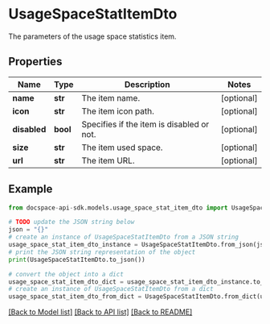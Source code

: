 # UsageSpaceStatItemDto
The parameters of the usage space statistics item.

## Properties

Name | Type | Description | Notes
------------ | ------------- | ------------- | -------------
**name** | **str** | The item name. | [optional] 
**icon** | **str** | The item icon path. | [optional] 
**disabled** | **bool** | Specifies if the item is disabled or not. | [optional] 
**size** | **str** | The item used space. | [optional] 
**url** | **str** | The item URL. | [optional] 

## Example

```python
from docspace-api-sdk.models.usage_space_stat_item_dto import UsageSpaceStatItemDto

# TODO update the JSON string below
json = "{}"
# create an instance of UsageSpaceStatItemDto from a JSON string
usage_space_stat_item_dto_instance = UsageSpaceStatItemDto.from_json(json)
# print the JSON string representation of the object
print(UsageSpaceStatItemDto.to_json())

# convert the object into a dict
usage_space_stat_item_dto_dict = usage_space_stat_item_dto_instance.to_dict()
# create an instance of UsageSpaceStatItemDto from a dict
usage_space_stat_item_dto_from_dict = UsageSpaceStatItemDto.from_dict(usage_space_stat_item_dto_dict)
```
[[Back to Model list]](../README.md#documentation-for-models) [[Back to API list]](../README.md#documentation-for-api-endpoints) [[Back to README]](../README.md)


